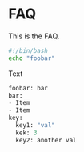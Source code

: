 # FAQ
This is the FAQ.

```bash
#!/bin/bash
echo "foobar"
```
Text
```python
foobar: bar
bar:
- Item
- Item
key:
  key1: "val"
  kek: 3
  key2: another val
```
